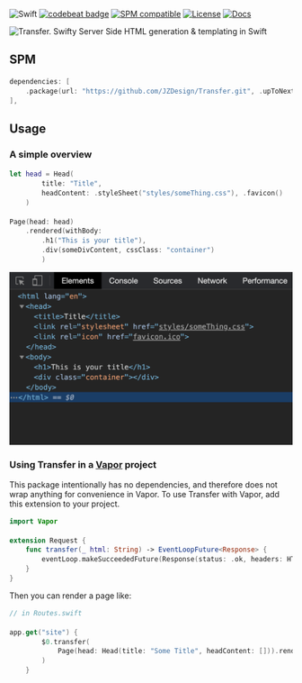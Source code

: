 
![Swift](https://github.com/JZDesign/Transfer/workflows/Swift/badge.svg) [![codebeat badge](https://codebeat.co/badges/d7b361b5-e7c9-45b7-8d5c-6eaffb058798)](https://codebeat.co/projects/github-com-jzdesign-transfer-main) [![SPM compatible](https://img.shields.io/badge/SPM-Compatible-e66f20.svg?style=flat)](https://github.com/apple/swift-package-manager) [![License](https://img.shields.io/badge/License-MIT-335577.svg?style=flat)](https://github.com/JZDesign/Transfer/blob/master/LICENSE) [![Docs](https://img.shields.io/badge/Jazzy-Documentation-634fb3.svg?style=flat)](https://jzdesign.github.io/Transfer/)

![Transfer. Swifty Server Side HTML generation & templating in Swift](https://lucid.app/publicSegments/view/f6de9a35-dbb0-426a-abc2-800c4143863c/image.jpeg)


## SPM 

```swift
dependencies: [
    .package(url: "https://github.com/JZDesign/Transfer.git", .upToNextMajor(from: "0.01.0"))
],
```

## Usage

### A simple overview

```swift
let head = Head(
        title: "Title", 
        headContent: .styleSheet("styles/someThing.css"), .favicon()
    )

Page(head: head)
    .rendered(withBody: 
        .h1("This is your title"),
        .div(someDivContent, cssClass: "container")
        )
```


![Rendered HTML Result](img/rendered_html.png)

### Using Transfer in a [Vapor](https://github.com/vapor/vapor) project

This package intentionally has no dependencies, and therefore does not wrap anything for convenience in Vapor. To use Transfer with Vapor, add this extension to your project.

```swift
import Vapor

extension Request {
    func transfer(_ html: String) -> EventLoopFuture<Response> {
        eventLoop.makeSucceededFuture(Response(status: .ok, headers: HTML_CONTENT_HEADER, body: Response.Body(string: html)))
    }
}
```

Then you can render a page like:

```swift
// in Routes.swift

app.get("site") {
        $0.transfer(
            Page(head: Head(title: "Some Title", headContent: [])).rendered("<h1>Hey!</h1>")
        )
    }
```
